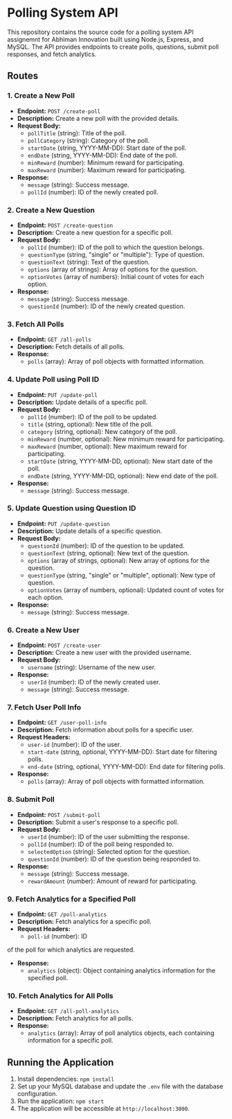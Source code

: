 # Polling System API

This repository contains the source code for a polling system API assignemnt for Abhiman Innovation built using Node.js, Express, and MySQL. The API provides endpoints to create polls, questions, submit poll responses, and fetch analytics.

## Routes

### 1. Create a New Poll

- **Endpoint:** `POST /create-poll`
- **Description:** Create a new poll with the provided details.
- **Request Body:**
  - `pollTitle` (string): Title of the poll.
  - `pollCategory` (string): Category of the poll.
  - `startDate` (string, YYYY-MM-DD): Start date of the poll.
  - `endDate` (string, YYYY-MM-DD): End date of the poll.
  - `minReward` (number): Minimum reward for participating.
  - `maxReward` (number): Maximum reward for participating.
- **Response:**
  - `message` (string): Success message.
  - `pollId` (number): ID of the newly created poll.

### 2. Create a New Question

- **Endpoint:** `POST /create-question`
- **Description:** Create a new question for a specific poll.
- **Request Body:**
  - `pollId` (number): ID of the poll to which the question belongs.
  - `questionType` (string, "single" or "multiple"): Type of question.
  - `questionText` (string): Text of the question.
  - `options` (array of strings): Array of options for the question.
  - `optionVotes` (array of numbers): Initial count of votes for each option.
- **Response:**
  - `message` (string): Success message.
  - `questionId` (number): ID of the newly created question.

### 3. Fetch All Polls

- **Endpoint:** `GET /all-polls`
- **Description:** Fetch details of all polls.
- **Response:**
  - `polls` (array): Array of poll objects with formatted information.

### 4. Update Poll using Poll ID

- **Endpoint:** `PUT /update-poll`
- **Description:** Update details of a specific poll.
- **Request Body:**
  - `pollId` (number): ID of the poll to be updated.
  - `title` (string, optional): New title of the poll.
  - `category` (string, optional): New category of the poll.
  - `minReward` (number, optional): New minimum reward for participating.
  - `maxReward` (number, optional): New maximum reward for participating.
  - `startDate` (string, YYYY-MM-DD, optional): New start date of the poll.
  - `endDate` (string, YYYY-MM-DD, optional): New end date of the poll.
- **Response:**
  - `message` (string): Success message.

### 5. Update Question using Question ID

- **Endpoint:** `PUT /update-question`
- **Description:** Update details of a specific question.
- **Request Body:**
  - `questionId` (number): ID of the question to be updated.
  - `questionText` (string, optional): New text of the question.
  - `options` (array of strings, optional): New array of options for the question.
  - `questionType` (string, "single" or "multiple", optional): New type of question.
  - `optionVotes` (array of numbers, optional): Updated count of votes for each option.
- **Response:**
  - `message` (string): Success message.

### 6. Create a New User

- **Endpoint:** `POST /create-user`
- **Description:** Create a new user with the provided username.
- **Request Body:**
  - `username` (string): Username of the new user.
- **Response:**
  - `userId` (number): ID of the newly created user.
  - `message` (string): Success message.

### 7. Fetch User Poll Info

- **Endpoint:** `GET /user-poll-info`
- **Description:** Fetch information about polls for a specific user.
- **Request Headers:**
  - `user-id` (number): ID of the user.
  - `start-date` (string, optional, YYYY-MM-DD): Start date for filtering polls.
  - `end-date` (string, optional, YYYY-MM-DD): End date for filtering polls.
- **Response:**
  - `polls` (array): Array of poll objects with formatted information.

### 8. Submit Poll

- **Endpoint:** `POST /submit-poll`
- **Description:** Submit a user's response to a specific poll.
- **Request Body:**
  - `userId` (number): ID of the user submitting the response.
  - `pollId` (number): ID of the poll being responded to.
  - `selectedOption` (string): Selected option for the question.
  - `questionId` (number): ID of the question being responded to.
- **Response:**
  - `message` (string): Success message.
  - `rewardAmount` (number): Amount of reward for participating.

### 9. Fetch Analytics for a Specified Poll

- **Endpoint:** `GET /poll-analytics`
- **Description:** Fetch analytics for a specific poll.
- **Request Headers:**
  - `poll-id` (number): ID

of the poll for which analytics are requested.

- **Response:**
  - `analytics` (object): Object containing analytics information for the specified poll.

### 10. Fetch Analytics for All Polls

- **Endpoint:** `GET /all-poll-analytics`
- **Description:** Fetch analytics for all polls.
- **Response:**
  - `analytics` (array): Array of poll analytics objects, each containing information for a specific poll.

## Running the Application

1. Install dependencies: `npm install`
2. Set up your MySQL database and update the `.env` file with the database configuration.
3. Run the application: `npm start`
4. The application will be accessible at `http://localhost:3000`.

